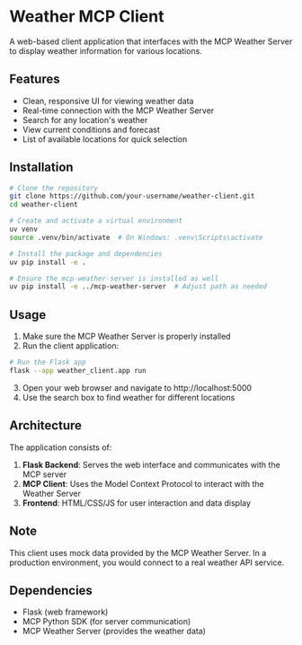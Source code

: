 # Weather MCP Client

A web-based client application that interfaces with the MCP Weather Server to display weather information for various locations.

## Features

- Clean, responsive UI for viewing weather data
- Real-time connection with the MCP Weather Server
- Search for any location's weather
- View current conditions and forecast
- List of available locations for quick selection

## Installation

```bash
# Clone the repository
git clone https://github.com/your-username/weather-client.git
cd weather-client

# Create and activate a virtual environment
uv venv
source .venv/bin/activate  # On Windows: .venv\Scripts\activate

# Install the package and dependencies
uv pip install -e .

# Ensure the mcp-weather-server is installed as well
uv pip install -e ../mcp-weather-server  # Adjust path as needed
```

## Usage

1. Make sure the MCP Weather Server is properly installed
2. Run the client application:

```bash
# Run the Flask app
flask --app weather_client.app run
```

3. Open your web browser and navigate to http://localhost:5000
4. Use the search box to find weather for different locations

## Architecture

The application consists of:

1. **Flask Backend**: Serves the web interface and communicates with the MCP server
2. **MCP Client**: Uses the Model Context Protocol to interact with the Weather Server
3. **Frontend**: HTML/CSS/JS for user interaction and data display

## Note

This client uses mock data provided by the MCP Weather Server. In a production environment, you would connect to a real weather API service.

## Dependencies

- Flask (web framework)
- MCP Python SDK (for server communication)
- MCP Weather Server (provides the weather data)
